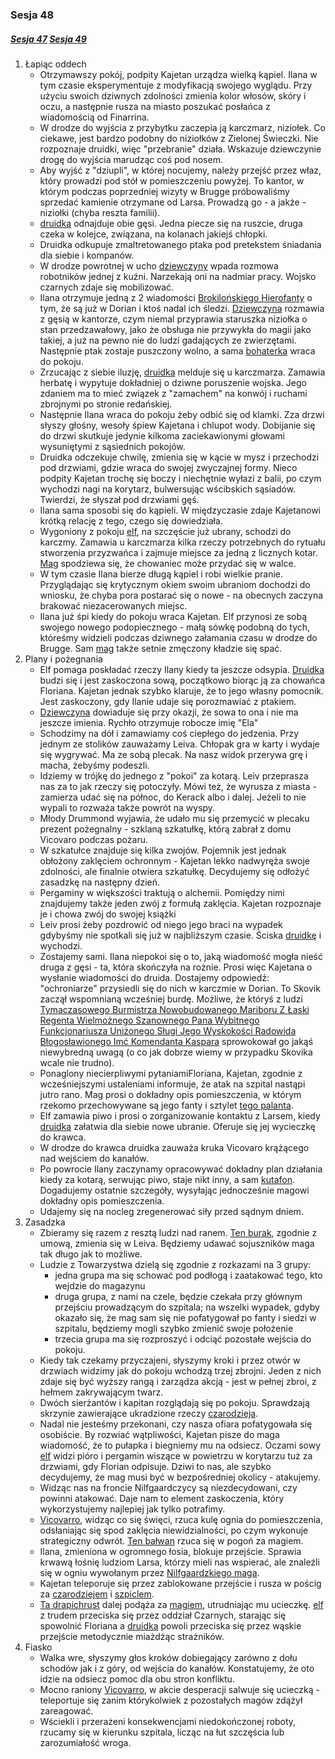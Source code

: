 ### Sesja 48
##### [Sesja 47](#sesja-047) [Sesja 49](#sesja-049)
1. Łapiąc oddech
    - Otrzymawszy pokój, podpity Kajetan urządza wielką kąpiel. Ilana w tym czasie eksperymentuje z modyfikacją swojego wyglądu. Przy użyciu swoich dziwnych zdolności zmienia kolor włosów, skóry i oczu, a następnie rusza na miasto poszukać posłańca z wiadomością od Finarrina.
    - W drodze do wyjścia z przybytku zaczepia ją karczmarz, niziołek. Co ciekawe, jest bardzo podobny do niziołków z Zielonej Świeczki. Nie rozpoznaje druidki, więc "przebranie" działa. Wskazuje dziewczynie drogę do wyjścia marudząc coś pod nosem.
    - Aby wyjść z "dziupli", w której nocujemy, należy przejść przez właz, który prowadzi pod stół w pomieszczeniu powyżej. To kantor, w którym podczas poprzedniej wizyty w Brugge próbowaliśmy sprzedać kamienie otrzymane od Larsa. Prowadzą go - a jakże - niziołki (chyba reszta familii).
    - [druidka](Ilana) odnajduje obie gęsi. Jedna piecze się na ruszcie, druga czeka w kolejce, związana, na kolanach jakiejś chłopki. 
    - Druidka odkupuje zmaltretowanego ptaka pod pretekstem śniadania dla siebie i kompanów.
    - W drodze powrotnej w ucho [dziewczyny](Ilana) wpada rozmowa robotników jednej z kuźni. Narzekają oni na nadmiar pracy. Wojsko czarnych zdaje się mobilizować.
    - Ilana otrzymuje jedną z 2 wiadomości [Brokilońskiego Hierofanty](Finarrin) o tym, że są już w Dorian i ktoś nadal ich śledzi. [Dziewczyna](Ilana) rozmawia z gęsią w kantorze, czym niemal przyprawia staruszka niziołka o stan przedzawałowy, jako że obsługa nie przywykła do magii jako takiej, a już na pewno nie do ludzi gadających ze zwierzętami. Następnie ptak zostaje puszczony wolno, a sama [bohaterka](Ilana) wraca do pokoju.
    - Zrzucając z siebie iluzję, [druidka](Ilana) melduje się u karczmarza. Zamawia herbatę i wypytuje dokładniej o dziwne poruszenie wojska. Jego zdaniem ma to mieć związek z "zamachem" na konwój i ruchami zbrojnymi po stronie redańskiej.
    - Następnie Ilana wraca do pokoju żeby odbić się od klamki. Zza drzwi słyszy głośny, wesoły śpiew Kajetana i chlupot wody. Dobijanie się do drzwi skutkuje jedynie kilkoma zaciekawionymi głowami wysuniętymi z sąsiednich pokojów. 
    - Druidka odczekuje chwilę, zmienia się w kącie w mysz i przechodzi pod drzwiami, gdzie wraca do swojej zwyczajnej formy. Nieco podpity Kajetan trochę się boczy i niechętnie wyłazi z balii, po czym wychodzi nagi na korytarz, bulwersując wścibskich sąsiadów. Twierdzi, że słyszał pod drzwiami gęś.
    - Ilana sama sposobi się do kąpieli. W międzyczasie zdaje Kajetanowi krótką relację z tego, czego się dowiedziała.
    - Wygoniony z pokoju [elf](Kajetan), na szczęście już ubrany, schodzi do karczmy. Zamawia u karczmarza kilka rzeczy potrzebnych do rytuału stworzenia przyzwańca i zajmuje miejsce za jedną z licznych kotar. [Mag](Kajetan) spodziewa się, że chowaniec może przydać się w walce.
    - W tym czasie Ilana bierze długą kąpiel i robi wielkie pranie. Przyglądając się krytycznym okiem swoim ubraniom dochodzi do wniosku, że chyba pora postarać się o nowe - na obecnych zaczyna brakować niezacerowanych miejsc.
    - Ilana już śpi kiedy do pokoju wraca Kajetan. Elf przynosi ze sobą swojego nowego podopiecznego - małą sówkę podobną do tych, któreśmy widzieli podczas dziwnego załamania czasu w drodze do Brugge. Sam [mag](Kajetan) także setnie zmęczony kładzie się spać.
2. Plany i pożegnania
    - Elf pomaga poskładać rzeczy Ilany kiedy ta jeszcze odsypia. [Druidka](Ilana) budzi się i jest zaskoczona sową, początkowo biorąc ją za chowańca Floriana. Kajetan jednak szybko klaruje, że to jego własny pomocnik. Jest zaskoczony, gdy Ilanie udaje się porozmawiać z ptakiem. 
    - [Dziewczyna](Ilana) dowiaduje się przy okazji, że sowa to ona i nie ma jeszcze imienia. Rychło otrzymuje robocze imię "Ela"
    - Schodzimy na dół i zamawiamy coś ciepłego do jedzenia. Przy jednym ze stolików zauważamy Leiva. Chłopak gra w karty i wydaje się wygrywać. Ma ze sobą plecak. Na nasz widok przerywa grę i macha, żebyśmy podeszli. 
    - Idziemy w trójkę do jednego z "pokoi" za kotarą. Leiv przeprasza nas za to jak rzeczy się potoczyły. Mówi też, że wyrusza z miasta - zamierza udać się na północ, do Kerack albo i dalej. Jeżeli to nie wypali to rozważa także powrót na wyspy.
    - Młody Drummond wyjawia, że udało mu się przemycić w plecaku prezent pożegnalny - szklaną szkatułkę, którą zabrał z domu Vicovaro podczas pożaru. 
    - W szkatułce znajduje się kilka zwojów. Pojemnik jest jednak obłożony zaklęciem ochronnym - Kajetan lekko nadwyręża swoje zdolności, ale finalnie otwiera szkatułkę. Decydujemy się odłożyć zasadzkę na następny dzień.
    - Pergaminy w większości traktują o alchemii. Pomiędzy nimi znajdujemy także jeden zwój z formułą zaklęcia. Kajetan rozpoznaje je i chowa zwój do swojej książki
    - Leiv prosi żeby pozdrowić od niego jego braci na wypadek gdybyśmy nie spotkali się już w najbliższym czasie. Ściska [druidkę](Ilana) i wychodzi.
    - Zostajemy sami. Ilana niepokoi się o to, jaką wiadomość mogła nieść druga z gęsi - ta, która skończyła na rożnie. Prosi więc Kajetana o wysłanie wiadomości do druida. Dostajemy odpowiedź: "ochroniarze" przysiedli się do nich w karczmie w Dorian. To Skovik zaczął wspomnianą wcześniej burdę. Możliwe, że któryś z ludzi [Tymaczasowego Burmistrza Nowobudowanego Mariboru Z Łaski Regenta Wielmożnego Szanownego Pana Wybitnego Funkcjonariusza Uniżonego Sługi Jego Wyskokości Radowida Błogosławionego Imć Komendanta Kaspara](Kaspar) sprowokował go jakąś niewybredną uwagą (o co jak dobrze wiemy w przypadku Skovika wcale nie trudno).
    - Ponaglony niecierpliwymi pytaniamiFloriana, Kajetan, zgodnie z wcześniejszymi ustaleniami informuje, że atak na szpital nastąpi jutro rano. Mag prosi o dokładny opis pomieszczenia, w którym rzekomo przechowywane są jego fanty i sztylet [tego palanta](Lars).
    - Elf zamawia piwo i prosi o zorganizowanie kontaktu z Larsem, kiedy [druidka](Ilana) załatwia dla siebie nowe ubranie. Oferuje się jej wycieczkę do krawca.
    - W drodze do krawca druidka zauważa kruka Vicovaro krążącego nad wejściem do kanałów.
    - Po powrocie Ilany zaczynamy opracowywać dokładny plan działania kiedy za kotarą, serwując piwo, staje nikt inny, a sam [kutafon](Lars). Dogadujemy ostatnie szczegóły, wysyłając jednocześnie magowi dokładny opis pomieszczenia.
    - Udajemy się na nocleg zregenerować siły przed sądnym dniem.
2. Zasadzka
    - Zbieramy się razem z resztą ludzi nad ranem. [Ten burak](Lars), zgodnie z umową, zmienia się w Leiva. Będziemy udawać sojuszników maga tak długo jak to możliwe.
    - Ludzie z Towarzystwa dzielą się zgodnie z rozkazami na 3 grupy: 
        - jedna grupa ma się schować pod podłogą i zaatakować tego, kto wejdzie do magazynu 
        - druga grupa, z nami na czele, będzie czekała przy głównym przejściu prowadzącym do szpitala; na wszelki wypadek, gdyby okazało się, że mag sam się nie pofatygował po fanty i siedzi w szpitalu, będziemy mogli szybko zmienić swoje położenie
        - trzecia grupa ma się rozproszyć i odciąć pozostałe wejścia do pokoju.
    - Kiedy tak czekamy przyczajeni, słyszymy kroki i przez otwór w drzwiach widzimy jak do pokoju wchodzą trzej zbrojni. Jeden z nich zdaje się być wyższy rangą i zarządza akcją - jest w pełnej zbroi, z hełmem zakrywającym twarz.
    - Dwóch sierżantów i kapitan rozglądają się po pokoju. Sprawdzają skrzynie zawierające ukradzione rzeczy [czarodzieja](Florian).
    - Nadal nie jesteśmy przekonani, czy nasza ofiara pofatygowała się osobiście. By rozwiać wątpliwości, Kajetan pisze do maga wiadomość, że to pułapka i biegniemy mu na odsiecz. Oczami sowy [elf](Kajetan) widzi pióro i pergamin wiszące w powietrzu w korytarzu tuż za drzwiami, gdy Florian odpisuje. Dziwi to nas, ale szybko decydujemy, że mag musi być w bezpośredniej okolicy - atakujemy.
    - Widząc nas na froncie Nilfgaardczycy są niezdecydowani, czy powinni atakować. Daje nam to element zaskoczenia, który wykorzystujemy najlepiej jak tylko potrafimy.
    - [Vicovarro](Florian), widząc co się święci, rzuca kulę ognia do pomieszczenia, odsłaniając się spod zaklęcia niewidzialności, po czym wykonuje strategiczny odwrót. [Ten bałwan](Lars) rzuca się w pogoń za magiem.
    - Ilana, zmieniona w ogromnego łosia, blokuje przejście. Sprawia krwawą łośnię ludziom Larsa, którzy mieli nas wspierać, ale znaleźli się w ogniu wywołanym przez [Nilfgaardzkiego maga](Florian). 
    - Kajetan teleporuje się przez zablokowane przejście i rusza w pościg za [czarodziejem](Florian) i [szpiclem](Lars).
    - [Ta drapichrust](Lars) dalej podąża za [magiem](Florian), utrudniając mu ucieczkę. [elf](Kajetan) z trudem przeciska się przez oddział Czarnych, starając się spowolnić Floriana a [druidka](Ilana) powoli przeciska się przez wąskie przejście metodycznie miażdżąc strażników.
3. Fiasko
    - Walka wre, słyszymy głos kroków dobiegający zarówno z dołu schodów jak i z góry, od wejścia do kanałów. Konstatujemy, że oto idzie na odsiecz pomoc dla obu stron konfliktu.
    - Mocno raniony [Vicovarro](Florian), w akcie desperacji salwuje się ucieczką - teleportuje się zanim którykolwiek z pozostałych magów zdążył zareagować.
    - Wściekli i przerażeni konsekwencjami niedokończonej roboty, rzucamy się w kierunku szpitala, licząc na łut szczęścia lub zarozumiałość wroga.